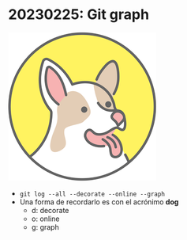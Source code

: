 # 20230225: Git graph

![](20230225-git-graph-dog.png)
- `git log --all --decorate --online --graph`
- Una forma de recordarlo es con el acrónimo **dog**
	- d: decorate
	- o: online
	- g: graph